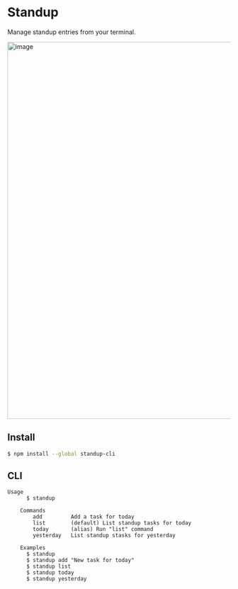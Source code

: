 # Standup

Manage standup entries from your terminal.

<img width="851" alt="image" src="https://user-images.githubusercontent.com/2034704/153863424-032a7f0a-6b71-4d05-bb63-2e31ffe19833.png">

## Install

```bash
$ npm install --global standup-cli
```

## CLI

```
Usage
	  $ standup

	Commands
		add			Add a task for today
		list		(default) List standup tasks for today
		today		(alias) Run "list" command
		yesterday	List standup stasks for yesterday

	Examples
	  $ standup
	  $ standup add "New task for today"
	  $ standup list
	  $ standup today
	  $ standup yesterday
```
